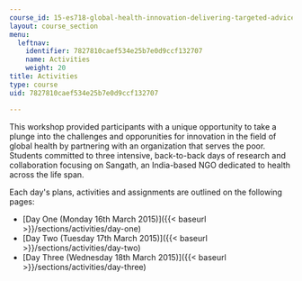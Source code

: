 ```yaml
---
course_id: 15-es718-global-health-innovation-delivering-targeted-advice-to-an-organization-in-the-field-spring-2015
layout: course_section
menu:
  leftnav:
    identifier: 7827810caef534e25b7e0d9ccf132707
    name: Activities
    weight: 20
title: Activities
type: course
uid: 7827810caef534e25b7e0d9ccf132707

---
```


This workshop provided participants with a unique opportunity to take a plunge into the challenges and opporunities for innovation in the field of global health by partnering with an organization that serves the poor. Students committed to three intensive, back-to-back days of research and collaboration focusing on Sangath, an India-based NGO dedicated to health across the life span.

Each day's plans, activities and assignments are outlined on the following pages:

*   [Day One (Monday 16th March 2015)]({{< baseurl >}}/sections/activities/day-one)
*   [Day Two (Tuesday 17th March 2015)]({{< baseurl >}}/sections/activities/day-two)
*   [Day Three (Wednesday 18th March 2015)]({{< baseurl >}}/sections/activities/day-three)